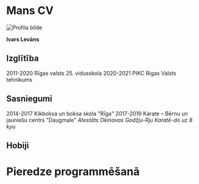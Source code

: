 # Mans CV
![Profila bilde](https://images.pexels.com/photos/771742/pexels-photo-771742.jpeg?auto=compress&cs=tinysrgb&dpr=1&w=150)

**Ivars Levāns**

## Izglītība
2011-2020 Rīgas valsts 25. vidusskola
2020-2021 PIKC Rigas Valsts tehnikums

## Sasniegumi
2014-2017 Kikboksa un boksa skola "Rīga"
2017-2019 Karate – Bērnu un jauniešu centrs "Daugmale"
            *Atestāts Okinavas Godžju-Rju Karatē-do uz 8 kyu*

## Hobiji


# Pieredze programmēšanā